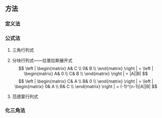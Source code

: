 ## 方法
### 定义法

### 公式法
1. 三角行列式
2. 分块行列式——拉普拉斯展开式
$$
\left | \begin{matrix}
A& C \\
0& B \\
\end{matrix} \right | 
=
\left | \begin{matrix}
A& 0 \\
C& B \\
\end{matrix} \right | 
= |A||B|   
$$
$$
\left | \begin{matrix}
C& A \\
B& 0 \\
\end{matrix} \right | 
=
\left | \begin{matrix}
0& A \\
B& C \\
\end{matrix} \right | 
= (-1)^{n-1}|A||B|   
$$

3. 范德蒙行列式

### 化三角法